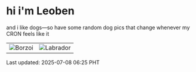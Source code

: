 # hi i'm Leoben

and i like dogs—so have some random dog pics that change whenever my CRON feels like it

|  |  |
|--------|----------|
| ![Borzoi](https://random-dog-vercel.vercel.app/api/random-borzoi?v=1751927129) | ![Labrador](https://random-dog-vercel.vercel.app/api/random-labrador?v=1751927129) |

Last updated: 2025-07-08 06:25 PHT
